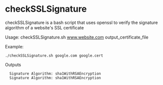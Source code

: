 checkSSLSignature
=================

checkSSLSignature is a bash script that uses openssl to verify the signature algorithm of a website's SSL certificate

Usage: checkSSLSignature.sh www.website.com output_certificate_file

Example: 

```
./checkSSLSignature.sh google.com google.cert
```

Outputs 

```
  Signature Algorithm: sha1WithRSAEncryption
  Signature Algorithm: sha1WithRSAEncryption
```
